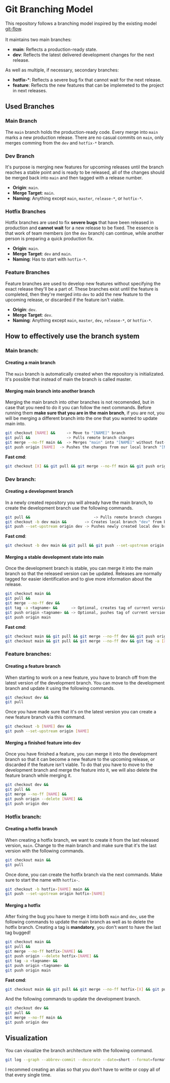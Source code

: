 # Git Branching Model

This repository follows a branching model inspired by the existing model [git-flow](https://nvie.com/posts/a-successful-git-branching-model/). 
<br><br>
It maintains two main branches:

- **main**: Reflects a production-ready state.
- **dev**: Reflects the latest delivered development changes for the next release.

As well as multiple, if necessary, secondary branches:
- **hotfix-***: Reflects a severe bug fix that cannot wait for the next release.
- **feature**: Reflects the new features that can be implemeted to the project in next releases.

## Used Branches

### Main Branch
The `main` branch holds the production-ready code. Every merge into `main` marks a new production release. There are no casual commits on `main`, only merges comming from the `dev` and `hotfix-*` branch.

### Dev Branch
It's purpose is merging new features for upcoming releases until the branch reaches a stable point and is ready to be released, all of the changes should be merged back into `main` and then tagged with a release number.
- **Origin**: `main`.
- **Merge Target**: `main`.
- **Naming**: Anything except `main`, `master`, `release-*`, or `hotfix-*`.

### Hotfix Branches
Hotfix branches are used to fix **severe bugs** that have been released in production and **cannot wait** for a new release to be fixed. The essence is that work of team members (on the `dev` branch) can continue, while another person is preparing a quick production fix.
- **Origin**: `main`.
- **Merge Target**: `dev` and `main`.
- **Naming**: Has to start with `hotfix-*`.

### Feature Branches
Feature branches are used to develop new features without specifying the exact release they'll be a part of. These branches exist until the feature is completed, then they're merged into `dev` to add the new feature to the upcoming release, or discarded if the feature isn't viable.
- **Origin**: `dev`.
- **Merge Target**: `dev`.
- **Naming**: Anything except `main`, `master`, `dev`, `release-*`, or `hotfix-*`.

## How to effectively use the branch system
### Main branch:
#### Creating a main branch
The `main` branch is automatically created when the repository is initializated. It's possible that instead of main the branch is called master.

#### Merging main branch into another branch
Merging the main branch into other branches is not recomended, but in case that you need to do it you can follow the next commands. Before running them **make sure that you are in the main branch**, if you are not, you will be merging a different branch into the one that you wanted to update main into.
```sh
git checkout [NAME] &&     -> Move to "[NAME]" branch
git pull &&                -> Pulls remote branch changes
git merge --no-ff main &&  -> Merges "main" into "[NAME]" without fast-forward (keeps historical info of the dev branch)
git push origin [NAME]  -> Pushes the changes from our local branch "[NAME]" to the remote branch "[NAME]" (origin). Equal to git push while on the [NAME] branch.
```
**Fast cmd**:
```sh
git checkout [X] && git pull && git merge --no-ff main && git push origin [X]
```

### Dev branch:
#### Creating a development branch
In a newly created repository you will already have the main branch, to create the development branch use the following commands.
```sh
git pull &&                            -> Pulls remote branch changes
git checkout -b dev main &&        -> Creates local branch "dev" from branch "main"
git push --set-upstream origin dev -> Pushes newly created local dev branch to the repository
```
**Fast cmd**:
```sh
git checkout -b dev main && git pull && git push --set-upstream origin dev
```

#### Merging a stable development state into main
Once the development branch is stable, you can merge it into the main branch so that the released version can be updated. Releases are normally tagged for easier identification and to give more information about the release.
```sh
git checkout main &&
git pull &&
git merge --no-ff dev &&
git tag -a <tagname> &&      -> Optional, creates tag of current version of main. Ex: v1.0
git push origin <tagname> && -> Optional, pushes tag of current version of main
git push origin main
```
**Fast cmd**:
```sh
git checkout main && git pull && git merge --no-ff dev && git push origin main
git checkout main && git pull && git merge --no-ff dev && git tag -a [X] && git push origin [X] && git push origin main
```

### Feature branches:
#### Creating a feature branch
When starting to work on a new feature, you have to branch off from the latest version of the development branch. You can move to the development branch and update it using the following commands.
```sh
git checkout dev &&
git pull
```

Once you have made sure that it's on the latest version you can create a new feature branch via this command.
```sh
git checkout -b [NAME] dev &&
git push --set-upstream origin [NAME]
```

#### Merging a finished feature into dev
Once you have finished a feature, you can merge it into the development branch so that it can become a new feature to the upcoming release, or discarded if the feature isn't viable. To do that you have to move to the development branch and merge the feature into it, we will also delete the feature branch while merging it.
```sh
git checkout dev &&
git pull &&
git merge --no-ff [NAME] &&
git push origin --delete [NAME] &&
git push origin dev
```

### Hotfix branch:
#### Creating a hotfix branch
When creating a hotfix branch, we want to create it from the last released version, `main`. Change to the main branch and make sure that it's the last version with the following commands.
```sh
git checkout main &&
git pull
```

Once done, you can create the hotfix branch via the next commands. Make sure to start the name with `hotfix-`.
```sh
git checkout -b hotfix-[NAME] main &&
git push --set-upstream origin hotfix-[NAME]
```

#### Merging a hotfix
After fixing the bug you have to merge it into both `main` and `dev`, use the following commands to update the main branch as well as to delete the hotfix branch. Creating a tag is **mandatory**, you don't want to have the last tag bugged!
```sh
git checkout main &&
git pull &&
git merge --no-ff hotfix-[NAME] &&
git push origin --delete hotfix-[NAME] &&
git tag -a <tagname> &&
git push origin <tagname> &&
git push origin main
```
**Fast cmd**:
```sh
git checkout main && git pull && git merge --no-ff hotfix-[X] && git push origin --delete hotfix-[X] && git tag -a [X] && git push origin [X] && git push origin main
```

And the following commands to update the development branch.
```sh
git checkout dev &&
git pull &&
git merge --no-ff main &&
git push origin dev
```

## Visualization
You can visualize the branch architecture with the following command.
```sh
git log --graph --abbrev-commit --decorate --date=short --format=format:'%C(bold blue)%h%C(reset) - %C(bold cyan)%ad%C(reset) %C(bold green)(%ar)%C(reset)%C(auto)%d%C(reset)%n'' %C(white)%s%C(reset) %C(dim white)- %an%C(reset)'
```
I recommed creating an alias so that you don't have to writte or copy all of that every single time.
